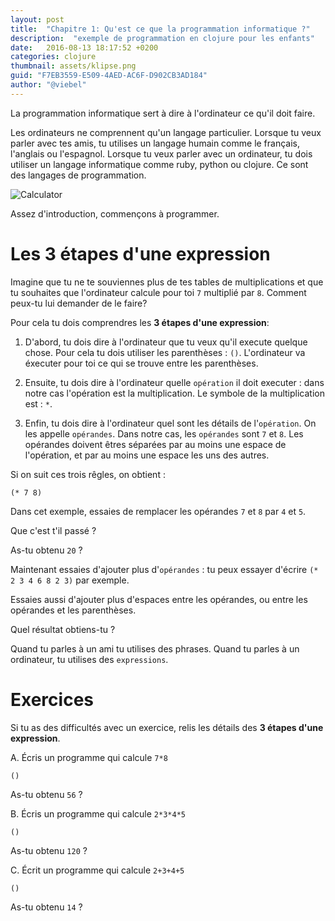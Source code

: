 ```yaml
---
layout: post
title:  "Chapitre 1: Qu'est ce que la programmation informatique ?"
description:  "exemple de programmation en clojure pour les enfants"
date:   2016-08-13 18:17:52 +0200
categories: clojure
thumbnail: assets/klipse.png
guid: "F7EB3559-E509-4AED-AC6F-D902CB3AD184"
author: "@viebel"
---
```


La programmation informatique sert à dire à l'ordinateur ce qu'il doit faire.

Les ordinateurs ne comprennent qu'un langage particulier. Lorsque tu veux parler avec tes amis, tu utilises un langage humain comme le français, l'anglais ou l'espagnol. Lorsque tu veux parler avec un ordinateur, tu dois utiliser un langage informatique comme ruby, python ou clojure. Ce sont des langages de programmation.


![Calculator](/assets/images/calc.jpg)


<!-- Enough introduction, let's start to do some real programming. -->
Assez d'introduction, commençons à programmer.

<!-- #  The 3 steps of an expression -->

# Les 3 étapes d'une expression

<!-- Let's imagine you don't remember your table of multiplications and you want the computer to calculate `7` multiplied by `8` for you. How are you going to do that? -->
Imagine que tu ne te souviennes plus de tes tables de multiplications et que tu souhaites que l'ordinateur calcule pour toi `7` multiplié par `8`. Comment peux-tu lui demander de le faire?

<!-- For that purpose, you will have to master the  **3 steps of an expression**: -->
Pour cela tu dois comprendres les **3 étapes d'une expression**:

<!-- 1. First, you need to tell the computer that you want it to execute something. For that you use the parenthesis: `()`. The computer will execute for you the content of the parenthesis. -->
<!-- 2. Then, you need to tell the computer what `operation` you want it to execute: in our case, the operation is the multiplication. The symbol for multiplication is: `*`. -->

<!-- 3. Finally, you need to tell the computer what are the details of the `operation`. We call them the `operands`. In our case, the `operands` are `7` and `8`. The operands must be separated by one or more white spaces one from the other and one from the `operation`. -->


1. D'abord, tu dois dire à l'ordinateur que tu veux qu'il execute quelque chose. Pour cela tu dois utiliser les parenthèses : `()`. L'ordinateur va éxecuter pour toi ce qui se trouve entre les parenthèses.

2. Ensuite, tu dois dire à l'ordinateur quelle `opération` il doit executer : dans notre cas l'opération est la multiplication. Le symbole de la multiplication est : `*`.

3. Enfin, tu dois dire à l'ordinateur quel sont les détails de l'`opération`. On les appelle `opérandes`. Dans notre cas, les `opérandes` sont `7` et `8`. Les opérandes doivent êtres séparées par au moins une espace de l'opération, et par au moins une espace les uns des autres.

<!-- Combining all of that, we get: -->
Si on suit ces trois rêgles, on obtient :

~~~klipse
(* 7 8)
~~~


<!-- Now, modify the `operands` above and try to replace `7` and `8` by `4` and `5`. -->
Dans cet exemple, essaies de remplacer les opérandes `7` et `8` par `4` et `5`.

<!-- What happened? -->
Que c'est t'il passé ?

<!-- Did you get `20`? -->
As-tu obtenu `20` ?


<!-- Now, try to add more `operands`: for instance you could type `(* 2 3 4 6 8 2 3)`. -->
Maintenant essaies d'ajouter plus d'`opérandes` : tu peux essayer d'écrire `(* 2 3 4 6 8 2 3)` par exemple.

<!-- Try to add more white spaces between the operands, or between an operand and a parenthesis. -->
Essaies aussi d'ajouter plus d'espaces entre les opérandes, ou entre les opérandes et les parenthèses.

<!-- What results do you get? -->
Quel résultat obtiens-tu ?

<!-- When you talk to a friend you use sentences. When you talk to a computer, you use `expressions`. -->
Quand tu parles à un ami tu utilises des phrases. Quand tu parles à un ordinateur, tu utilises des `expressions`.

# Exercices

<!-- If you are having difficulties with one exercise, read again the details of the **3 steps of an expression**. -->
Si tu as des difficultés avec un exercice, relis les détails des **3 étapes d'une expression**.

<!-- A. Write a program that calculates `7*8` -->
A. Écris un programme qui calcule `7*8`

~~~klipse
()
~~~

<!-- Did you get `56`? -->
As-tu obtenu `56` ?

<!-- B. Write a program that calculates `2*3*4*5` -->
B. Écris un programme qui calcule `2*3*4*5`

~~~klipse
()
~~~

<!-- Did you get `120`? -->
As-tu obtenu `120` ?

<!-- C. Write a program that calculates `2+3+4+5` -->
C. Écrit un programme qui calcule `2+3+4+5`

~~~klipse
()
~~~

<!-- Did you get `14`? -->
As-tu obtenu `14` ?
